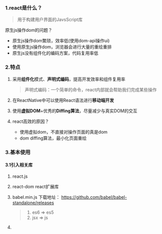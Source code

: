 ### 1.react是什么？

> 用于构建用户界面的JavsScript库

原生js操作dom的问题？

- 原生js操作dom繁琐，效率低(使用dom-api操作ui)
- 使用原生js操作dom，浏览器会进行大量的重绘重排
- 原生js没有组件化的编码方案，代码复用率低

### 2.特点

1. 采用**组件化**模式、**声明式编码**，提高开发效率和组件复用率

   > 声明式编码：一个简单的命令，react内部就会帮助我们完成某些操作

2. 在ReactNative中可以使用React语法进行**移动端开发**

3. 使用**虚拟DOM**+优秀的**Diffing算法**，尽量减少与真实DOM的交互

4. react高效的原因？

   - 使用虚拟dom，不直接对操作页面的真是dom
   - dom diffing算法，最小化页面重绘

### 3.基本使用

#### 3.1引入相关库

1. react.js

2. react-dom  react扩展库

3. babel.min.js  下载地址：  https://github.com/babel/babel-standalone/releases

   > 1. es6 => es5
   > 2. jsx => js

4. 